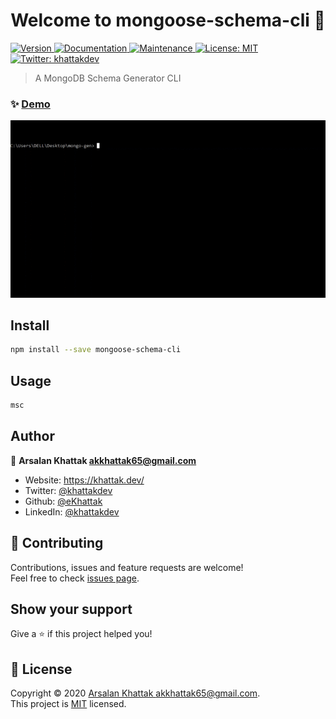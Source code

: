 <h1 align="center">Welcome to mongoose-schema-cli 👋</h1>
<p>
  <a href="https://www.npmjs.com/package/mongoose-schema-cli" target="_blank">
    <img alt="Version" src="https://img.shields.io/npm/v/mongoose-schema-cli.svg">
  </a>
  <a href="https://github.com/eKhattak/mongoose-schema-cli#readme" target="_blank">
    <img alt="Documentation" src="https://img.shields.io/badge/documentation-yes-brightgreen.svg" />
  </a>
  <a href="https://github.com/eKhattak/mongoose-schema-cli/graphs/commit-activity" target="_blank">
    <img alt="Maintenance" src="https://img.shields.io/badge/Maintained%3F-yes-green.svg" />
  </a>
  <a href="https://github.com/eKhattak/mongoose-schema-cli/blob/master/LICENSE" target="_blank">
    <img alt="License: MIT" src="https://img.shields.io/badge/LICENSE-MIT-blue.svg" />
  </a>
  <a href="https://twitter.com/khattakdev" target="_blank">
    <img alt="Twitter: khattakdev" src="https://img.shields.io/twitter/follow/khattakdev.svg?style=social" />
  </a>
</p>

> A MongoDB Schema Generator CLI

### ✨ [Demo](https://github.com/eKhattak/mongoose-schema-cli)

![Demo](/assets/demo.gif)

## Install

```sh
npm install --save mongoose-schema-cli
```

## Usage

```sh
msc
```

## Author

👤 **Arsalan Khattak <akkhattak65@gmail.com>**

- Website: https://khattak.dev/
- Twitter: [@khattakdev](https://twitter.com/khattakdev)
- Github: [@eKhattak](https://github.com/eKhattak)
- LinkedIn: [@khattakdev](https://linkedin.com/in/khattakdev)

## 🤝 Contributing

Contributions, issues and feature requests are welcome!<br />Feel free to check [issues page](https://github.com/eKhattak/mongoose-schema-cli/issues).

## Show your support

Give a ⭐️ if this project helped you!

## 📝 License

Copyright © 2020 [Arsalan Khattak <akkhattak65@gmail.com>](https://github.com/eKhattak).<br />
This project is [MIT](https://github.com/eKhattak/mongoose-schema-cli/blob/master/LICENSE) licensed.
